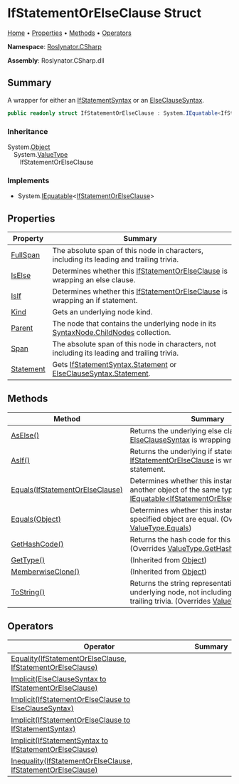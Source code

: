 <a name="_top"></a>

# IfStatementOrElseClause Struct

[Home](../../../README.md#_top) &#x2022; [Properties](#properties) &#x2022; [Methods](#methods) &#x2022; [Operators](#operators)

**Namespace**: [Roslynator.CSharp](../README.md#_top)

**Assembly**: Roslynator\.CSharp\.dll

## Summary

A wrapper for either an [IfStatementSyntax](https://docs.microsoft.com/en-us/dotnet/api/microsoft.codeanalysis.csharp.syntax.ifstatementsyntax) or an [ElseClauseSyntax](https://docs.microsoft.com/en-us/dotnet/api/microsoft.codeanalysis.csharp.syntax.elseclausesyntax)\.

```csharp
public readonly struct IfStatementOrElseClause : System.IEquatable<IfStatementOrElseClause>
```

### Inheritance

System\.[Object](https://docs.microsoft.com/en-us/dotnet/api/system.object)\
&emsp;System\.[ValueType](https://docs.microsoft.com/en-us/dotnet/api/system.valuetype)\
&emsp;&emsp;IfStatementOrElseClause

### Implements

* System\.[IEquatable](https://docs.microsoft.com/en-us/dotnet/api/system.iequatable-1)\<[IfStatementOrElseClause](#_top)>

## Properties

| Property | Summary |
| -------- | ------- |
| [FullSpan](FullSpan/README.md#_top) | The absolute span of this node in characters, including its leading and trailing trivia\. |
| [IsElse](IsElse/README.md#_top) | Determines whether this [IfStatementOrElseClause](#_top) is wrapping an else clause\. |
| [IsIf](IsIf/README.md#_top) | Determines whether this [IfStatementOrElseClause](#_top) is wrapping an if statement\. |
| [Kind](Kind/README.md#_top) | Gets an underlying node kind\. |
| [Parent](Parent/README.md#_top) | The node that contains the underlying node in its [SyntaxNode.ChildNodes](https://docs.microsoft.com/en-us/dotnet/api/microsoft.codeanalysis.syntaxnode.childnodes) collection\. |
| [Span](Span/README.md#_top) | The absolute span of this node in characters, not including its leading and trailing trivia\. |
| [Statement](Statement/README.md#_top) | Gets [IfStatementSyntax.Statement](https://docs.microsoft.com/en-us/dotnet/api/microsoft.codeanalysis.csharp.syntax.ifstatementsyntax.statement) or [ElseClauseSyntax.Statement](https://docs.microsoft.com/en-us/dotnet/api/microsoft.codeanalysis.csharp.syntax.elseclausesyntax.statement)\. |

## Methods

| Method | Summary |
| ------ | ------- |
| [AsElse()](AsElse/README.md#_top) | Returns the underlying else clause if this [ElseClauseSyntax](https://docs.microsoft.com/en-us/dotnet/api/microsoft.codeanalysis.csharp.syntax.elseclausesyntax) is wrapping else clause\. |
| [AsIf()](AsIf/README.md#_top) | Returns the underlying if statement if this [IfStatementOrElseClause](#_top) is wrapping if statement\. |
| [Equals(IfStatementOrElseClause)](Equals/README.md#Roslynator_CSharp_IfStatementOrElseClause_Equals_Roslynator_CSharp_IfStatementOrElseClause_) | Determines whether this instance is equal to another object of the same type\. \(Implements [IEquatable\<IfStatementOrElseClause>.Equals](https://docs.microsoft.com/en-us/dotnet/api/system.iequatable-1.equals)\) |
| [Equals(Object)](Equals/README.md#Roslynator_CSharp_IfStatementOrElseClause_Equals_System_Object_) | Determines whether this instance and a specified object are equal\. \(Overrides [ValueType.Equals](https://docs.microsoft.com/en-us/dotnet/api/system.valuetype.equals)\) |
| [GetHashCode()](GetHashCode/README.md#_top) | Returns the hash code for this instance\. \(Overrides [ValueType.GetHashCode](https://docs.microsoft.com/en-us/dotnet/api/system.valuetype.gethashcode)\) |
| [GetType()](https://docs.microsoft.com/en-us/dotnet/api/system.object.gettype) |  \(Inherited from [Object](https://docs.microsoft.com/en-us/dotnet/api/system.object)\) |
| [MemberwiseClone()](https://docs.microsoft.com/en-us/dotnet/api/system.object.memberwiseclone) |  \(Inherited from [Object](https://docs.microsoft.com/en-us/dotnet/api/system.object)\) |
| [ToString()](ToString/README.md#_top) | Returns the string representation of the underlying node, not including its leading and trailing trivia\. \(Overrides [ValueType.ToString](https://docs.microsoft.com/en-us/dotnet/api/system.valuetype.tostring)\) |

## Operators

| Operator | Summary |
| -------- | ------- |
| [Equality(IfStatementOrElseClause, IfStatementOrElseClause)](op_Equality/README.md#_top) | |
| [Implicit(ElseClauseSyntax to IfStatementOrElseClause)](op_Implicit/README.md#Roslynator_CSharp_IfStatementOrElseClause_op_Implicit_Microsoft_CodeAnalysis_CSharp_Syntax_ElseClauseSyntax__Roslynator_CSharp_IfStatementOrElseClause) | |
| [Implicit(IfStatementOrElseClause to ElseClauseSyntax)](op_Implicit/README.md#Roslynator_CSharp_IfStatementOrElseClause_op_Implicit_Roslynator_CSharp_IfStatementOrElseClause___Microsoft_CodeAnalysis_CSharp_Syntax_ElseClauseSyntax) | |
| [Implicit(IfStatementOrElseClause to IfStatementSyntax)](op_Implicit/README.md#Roslynator_CSharp_IfStatementOrElseClause_op_Implicit_Roslynator_CSharp_IfStatementOrElseClause___Microsoft_CodeAnalysis_CSharp_Syntax_IfStatementSyntax) | |
| [Implicit(IfStatementSyntax to IfStatementOrElseClause)](op_Implicit/README.md#Roslynator_CSharp_IfStatementOrElseClause_op_Implicit_Microsoft_CodeAnalysis_CSharp_Syntax_IfStatementSyntax__Roslynator_CSharp_IfStatementOrElseClause) | |
| [Inequality(IfStatementOrElseClause, IfStatementOrElseClause)](op_Inequality/README.md#_top) | |

